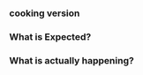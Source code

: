 <!--
Thank you for contributing! Please carefully read the following before opening your issue.
 -->

### cooking version
<!-- 1.0.0 -->

### What is Expected?

### What is actually happening?
